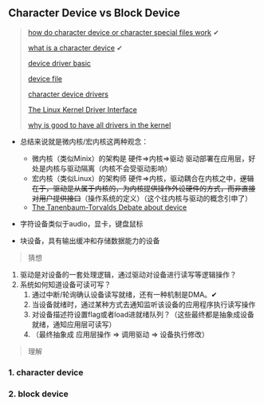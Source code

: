 ## Character Device vs Block Device
> [how do character device or character special files work](https://unix.stackexchange.com/questions/37829/how-do-character-device-or-character-special-files-work) ✔
> 
> [what is a character device](https://askubuntu.com/questions/1021394/what-is-a-character-device) ✔
>
> [device driver basic](https://tldp.org/LDP/khg/HyperNews/get/devices/basics.html)
>
> [device file](https://en.wikipedia.org/wiki/Device_file)
>
> [character device drivers](https://linux-kernel-labs.github.io/refs/heads/master/labs/device_drivers.html)
>
> [The Linux Kernel Driver Interface](https://github.com/torvalds/linux/blob/master/Documentation/process/stable-api-nonsense.rst)
>
> [why is good to have all drivers in the kernel](https://www.reddit.com/r/linuxquestions/comments/ke76qa/why_is_it_good_to_have_all_drivers_in_the_kernel/?rdt=54989&onetap_auto=true&one_tap=true)
* 总结来说就是微内核/宏内核这两种观念：
   * 微内核（类似Minix）的架构是 硬件=>内核=>驱动 驱动部署在应用层，好处是内核与驱动隔离（内核不会受驱动影响）
   * 宏内核（类似Linux）的架构师 硬件=>内核，驱动耦合在内核之中，~~逻辑在于，驱动是从属于内核的，为内核提供操作外设硬件的方式，而非直接对用户提供接口~~（操作系统的定义）（这个往内核与驱动的概念引申了）
   * [The Tanenbaum-Torvalds Debate about device](https://www.oreilly.com/openbook/opensources/book/appa.html)



* 字符设备类似于audio，显卡，键盘鼠标
* 块设备，具有输出缓冲和存储数据能力的设备 

> 猜想
1. 驱动是对设备的一套处理逻辑，通过驱动对设备进行读写等逻辑操作？
2. 系统如何知道设备可读可写？
   1. 通过中断/轮询确认设备读写就绪，还有一种机制是DMA。✔
   2. 当设备就绪时，通过某种方式去通知监听该设备的应用程序执行读写操作
   3. 对设备描述符设置flag或者load进就绪队列？（这些最终都是抽象成设备就绪，通知应用层可读写）
   4. （最终抽象成 应用层操作 => 调用驱动 => 设备执行修改）



> 理解
### 1. character device

### 2. block device